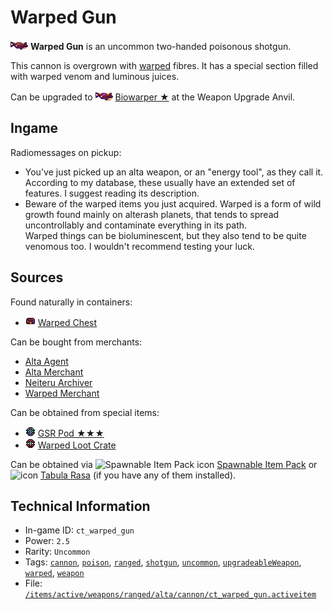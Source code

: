 # Warped Gun

<img src="https://raw.githubusercontent.com/Ceterai/Enternia/main/items/active/weapons/ranged/alta/cannon/ct_warped_gun.png" alt="Warped Gun icon" loading="lazy" width="auto" height="16px"/> **Warped Gun** is an uncommon two-handed poisonous shotgun.

This cannon is overgrown with [warped](https://ceterai.github.io/MyEnternia/Wiki/Tags/Warped) fibres. It has a special section filled with warped venom and luminous juices.

Can be upgraded to <img src="https://raw.githubusercontent.com/Ceterai/Enternia/main/items/active/weapons/ranged/alta/cannon/ct_warped_gun_2.png" alt="Biowarper ★ icon" loading="lazy" width="auto" height="16px"/> [Biowarper ★](https://ceterai.github.io/MyEnternia/Wiki/Biowarper) at the Weapon Upgrade Anvil.

## Ingame

Radiomessages on pickup:

- You've just picked up an alta weapon, or an "energy tool", as they call it. According to my database, these usually have an extended set of features. I suggest reading its description.
- Beware of the warped items you just acquired. Warped is a form of wild growth found mainly on alterash planets, that tends to spread uncontrollably and contaminate everything in its path.  
Warped things can be bioluminescent, but they also tend to be quite venomous too. I wouldn't recommend testing your luck.

## Sources

Found naturally in containers:

- <img src="https://raw.githubusercontent.com/Ceterai/Enternia/main/objects/biome/alterash/warped/decorative/chest/icon.png" alt="Warped Chest icon" loading="lazy" width="auto" height="16px"/> [Warped Chest](https://ceterai.github.io/MyEnternia/Wiki/WarpedChest)

Can be bought from merchants:

- [Alta Agent](https://ceterai.github.io/MyEnternia/Wiki/AltaAgent)
- [Alta Merchant](https://ceterai.github.io/MyEnternia/Wiki/AltaMerchant)
- [Neiteru Archiver](https://ceterai.github.io/MyEnternia/Wiki/NeiteruArchiver)
- [Warped Merchant](https://ceterai.github.io/MyEnternia/Wiki/WarpedMerchant)

Can be obtained from special items:

- <img src="https://raw.githubusercontent.com/Ceterai/Enternia/main/items/active/alta/loot/other/gsr.png" alt="GSR Pod ★★★ icon" loading="lazy" width="auto" height="16px"/> [GSR Pod ★★★](https://ceterai.github.io/MyEnternia/Wiki/GSRPod)
- <img src="https://raw.githubusercontent.com/Ceterai/Enternia/main/items/active/alta/loot/biome/ct_warped_loot.png" alt="Warped Loot Crate icon" loading="lazy" width="auto" height="16px"/> [Warped Loot Crate](https://ceterai.github.io/MyEnternia/Wiki/WarpedLootCrate)

Can be obtained via <img src="https://raw.githubusercontent.com/Silverfeelin/Starbound-SpawnableItemPack/master/interface/sip/iconSmall.png" alt="Spawnable Item Pack icon" width="18" height="14"/> [Spawnable Item Pack](https://steamcommunity.com/sharedfiles/filedetails/?id=733665104) or <img src="https://steamuserimages-a.akamaihd.net/ugc/263843960696222713/3EC9A7C005541F7D577EBCB8C5736B4EFC9973D6/" alt="icon" width="8" height="12"/> [Tabula Rasa](https://community.playstarbound.com/resources/the-tabula-rasa.3222/) (if you have any of them installed).

## Technical Information

- In-game ID: `ct_warped_gun`
- Power: `2.5`
- Rarity: `Uncommon`
- Tags: [`cannon`](https://ceterai.github.io/MyEnternia/Wiki/Tags/Cannon), [`poison`](https://ceterai.github.io/MyEnternia/Wiki/Tags/Poison), [`ranged`](https://ceterai.github.io/MyEnternia/Wiki/Tags/Ranged), [`shotgun`](https://ceterai.github.io/MyEnternia/Wiki/Tags/Shotgun), [`uncommon`](https://ceterai.github.io/MyEnternia/Wiki/Tags/Uncommon), [`upgradeableWeapon`](https://ceterai.github.io/MyEnternia/Wiki/Tags/UpgradeableWeapon), [`warped`](https://ceterai.github.io/MyEnternia/Wiki/Tags/Warped), [`weapon`](https://ceterai.github.io/MyEnternia/Wiki/Tags/Weapon)
- File: [`/items/active/weapons/ranged/alta/cannon/ct_warped_gun.activeitem`](https://github.com/Ceterai/Enternia/blob/main/items/active/weapons/ranged/alta/cannon/ct_warped_gun.activeitem)
